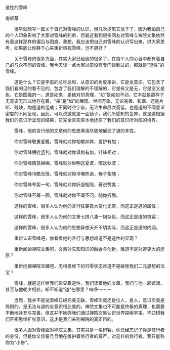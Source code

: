 道性的雪峰

南极草


　　很早就想写一篇关于自己对雪峰的认识，但几次提笔又放下了，因为我怕自己的个人印象影响了大家对雪峰的判断，但最近看到很多网友对雪峰与禅院文集依然有着这样那样的偏见与困惑。我想，我应该把自己对雪峰的认识写出来，供大家思考，如果能让你静下心来重新审视雪峰，岂不更好？

　　关于雪峰的很多方面，其实大家已经谈的很多了，在每个人的心目中都有着自己的与众不同的雪峰。我今天谈一点大家以前没有专门谈到过的，那就是“道性”的雪峰。

　　道是什么？它是宇宙的总称总和，从意识的角度来讲，它是全意识。它包含了我们看的见的看不见的，包含了我们理解的不理解的，它是有又是无，它是空又是色，它是圆融的一。道是如来，是绝对的真理，“如”是如如不动，它本就是那样子无意识无形式地存在着，“来”是“如”的展现。世间万象，无论完善、和谐、还是片断、残缺，均是道的组成；不同时空宇宙，无论生命层次高低，也是道的不同意识密度的不同呈现。因此，可以说道就是一面镜子，我们所感知的世界，就是道根据我们的意识所呈现的结果，它完全真实原本地还原了我们的意识所对应的境界。

　　雪峰，他的言行他的文章他的思想淋漓尽致地展现了道的本性。

　　你对雪峰敬重爱戴，雪峰就对你相敬如宾，爱护有加；

　　你对雪峰横批竖判，雪峰就对你讽刺有加，针锋相对；

　　你对雪峰情意绵绵，雪峰就对你明送夏波，暗送秋波；

　　你对雪峰冷酷无情。雪峰就对你冷嘲热讽，棒子相随；

　　你对雪峰夸奖一句，雪峰就对你肝胆相照，著说赞美；

　　你对雪峰不屑一顾，雪峰就对你不闻不问，随你折腾。

　　这样的雪峰，很多人认为他的言行狂妄自大变化无常，而这正是道的属性；

　　这样的雪峰，很多人认为他的文章七拼八凑一锅杂烩，而这正是道的包容；

　　这样的雪峰，很多人认为他的思想异想天开不切实际，而这正是道的内涵。

　　重新认识雪峰吧，你看看他的言行与思想难道不是道性的显现？

　　重新阅读禅院文集吧，文集对先知知识的融合与创新，难道不是对道更大的还原？

　　重新挖掘禅院宝藏吧，无相思维下的归零状态难道不是破除我们二元思想的法宝？

　　雪峰，就是这样给我们彰显着道性，我们读着他的文章，我们与他一起嬉戏，甚至与他朝夕相处，却不知道“道”在哪里？呜呼～～～

　　当然，我并不是说雪峰已经完美无缺，雪峰毕竟还是位人，是人，意识毕竟是局限的，是无法与道的全意识相比美的，禅院文集也不可能是终极的真理，也需要不断地补充与完善。但这并不妨碍我们通过禅院文集认识世界探索宇宙，不妨碍我们开拓思维扩张意识，这才是我们来到禅院的真正目的。

　　很多人面对雪峰面对禅院文集，其实只是一名辩客，你已经忘记了你是修行者的身份，但是你又信誓旦旦地在维护着修行者的尊严，对这样的修行者，我只能称你为“小修”。




